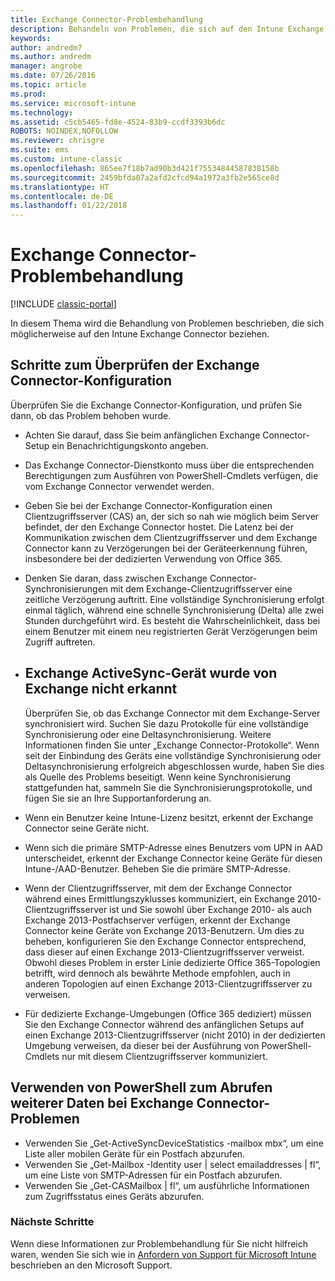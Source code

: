 ```yaml
---
title: Exchange Connector-Problembehandlung
description: Behandeln von Problemen, die sich auf den Intune Exchange Connector beziehen.
keywords: 
author: andredm7
ms.author: andredm
manager: angrobe
ms.date: 07/26/2016
ms.topic: article
ms.prod: 
ms.service: microsoft-intune
ms.technology: 
ms.assetid: c5cb5465-fd8e-4524-83b9-ccdf3393b6dc
ROBOTS: NOINDEX,NOFOLLOW
ms.reviewer: chrisgre
ms.suite: ems
ms.custom: intune-classic
ms.openlocfilehash: 865ee7f18b7ad90b3d421f75534844587838158b
ms.sourcegitcommit: 2459bfda07a2afd2cfcd94a1972a3fb2e565ce8d
ms.translationtype: HT
ms.contentlocale: de-DE
ms.lasthandoff: 01/22/2018
---
```

# <a name="troubleshoot-the-exchange-connector"></a>Exchange Connector-Problembehandlung

[!INCLUDE [classic-portal](../includes/classic-portal.md)]

In diesem Thema wird die Behandlung von Problemen beschrieben, die sich möglicherweise auf den Intune Exchange Connector beziehen.

## <a name="steps-for-checking-the-connector-configuration"></a>Schritte zum Überprüfen der Exchange Connector-Konfiguration 

Überprüfen Sie die Exchange Connector-Konfiguration, und prüfen Sie dann, ob das Problem behoben wurde.

- Achten Sie darauf, dass Sie beim anfänglichen Exchange Connector-Setup ein Benachrichtigungskonto angeben.
- Das Exchange Connector-Dienstkonto muss über die entsprechenden Berechtigungen zum Ausführen von PowerShell-Cmdlets verfügen, die vom Exchange Connector verwendet werden.
- Geben Sie bei der Exchange Connector-Konfiguration einen Clientzugriffsserver (CAS) an, der sich so nah wie möglich beim Server befindet, der den Exchange Connector hostet. Die Latenz bei der Kommunikation zwischen dem Clientzugriffsserver und dem Exchange Connector kann zu Verzögerungen bei der Geräteerkennung führen, insbesondere bei der dedizierten Verwendung von Office 365.
- Denken Sie daran, dass zwischen Exchange Connector-Synchronisierungen mit dem Exchange-Clientzugriffsserver eine zeitliche Verzögerung auftritt. Eine vollständige Synchronisierung erfolgt einmal täglich, während eine schnelle Synchronisierung (Delta) alle zwei Stunden durchgeführt wird. Es besteht die Wahrscheinlichkeit, dass bei einem Benutzer mit einem neu registrierten Gerät Verzögerungen beim Zugriff auftreten.
- 
  ## <a name="exchange-activesync-device-not-discovered-from-exchange"></a>Exchange ActiveSync-Gerät wurde von Exchange nicht erkannt
  Überprüfen Sie, ob das Exchange Connector mit dem Exchange-Server synchronisiert wird. Suchen Sie dazu Protokolle für eine vollständige Synchronisierung oder eine Deltasynchronisierung. Weitere Informationen finden Sie unter „Exchange Connector-Protokolle“. Wenn seit der Einbindung des Geräts eine vollständige Synchronisierung oder Deltasynchronisierung erfolgreich abgeschlossen wurde, haben Sie dies als Quelle des Problems beseitigt. Wenn keine Synchronisierung stattgefunden hat, sammeln Sie die Synchronisierungsprotokolle, und fügen Sie sie an Ihre Supportanforderung an.

- Wenn ein Benutzer keine Intune-Lizenz besitzt, erkennt der Exchange Connector seine Geräte nicht.
- Wenn sich die primäre SMTP-Adresse eines Benutzers vom UPN in AAD unterscheidet, erkennt der Exchange Connector keine Geräte für diesen Intune-/AAD-Benutzer. Beheben Sie die primäre SMTP-Adresse.
- Wenn der Clientzugriffsserver, mit dem der Exchange Connector während eines Ermittlungszyklusses kommuniziert, ein Exchange 2010-Clientzugriffsserver ist und Sie sowohl über Exchange 2010- als auch Exchange 2013-Postfachserver verfügen, erkennt der Exchange Connector keine Geräte von Exchange 2013-Benutzern. Um dies zu beheben, konfigurieren Sie den Exchange Connector entsprechend, dass dieser auf einen Exchange 2013-Clientzugriffsserver verweist.  Obwohl dieses Problem in erster Linie dedizierte Office 365-Topologien betrifft, wird dennoch als bewährte Methode empfohlen, auch in anderen Topologien auf einen Exchange 2013-Clientzugriffsserver zu verweisen.
- Für dedizierte Exchange-Umgebungen (Office 365 dediziert) müssen Sie den Exchange Connector während des anfänglichen Setups auf einen Exchange 2013-Clientzugriffsserver (nicht 2010) in der dedizierten Umgebung verweisen, da dieser bei der Ausführung von PowerShell-Cmdlets nur mit diesem Clientzugriffsserver kommuniziert.


## <a name="using-powershell-to-get-more-data-on-exchange-connector-issues"></a>Verwenden von PowerShell zum Abrufen weiterer Daten bei Exchange Connector-Problemen
- Verwenden Sie „Get-ActiveSyncDeviceStatistics -mailbox mbx“, um eine Liste aller mobilen Geräte für ein Postfach abzurufen.
- Verwenden Sie „Get-Mailbox -Identity user | select emailaddresses | fl“, um eine Liste von SMTP-Adressen für ein Postfach abzurufen.
- Verwenden Sie „Get-CASMailbox <upn> | fl“, um ausführliche Informationen zum Zugriffsstatus eines Geräts abzurufen.

### <a name="next-steps"></a>Nächste Schritte
Wenn diese Informationen zur Problembehandlung für Sie nicht hilfreich waren, wenden Sie sich wie in [Anfordern von Support für Microsoft Intune](how-to-get-support-for-microsoft-intune.md) beschrieben an den Microsoft Support.
